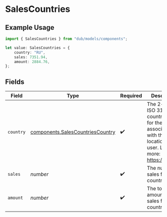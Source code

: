 # SalesCountries

## Example Usage

```typescript
import { SalesCountries } from "dub/models/components";

let value: SalesCountries = {
    country: "RU",
    sales: 7351.94,
    amount: 2884.76,
};
```

## Fields

| Field                                                                                                                       | Type                                                                                                                        | Required                                                                                                                    | Description                                                                                                                 |
| --------------------------------------------------------------------------------------------------------------------------- | --------------------------------------------------------------------------------------------------------------------------- | --------------------------------------------------------------------------------------------------------------------------- | --------------------------------------------------------------------------------------------------------------------------- |
| `country`                                                                                                                   | [components.SalesCountriesCountry](../../models/components/salescountriescountry.md)                                        | :heavy_check_mark:                                                                                                          | The 2-letter ISO 3166-1 country code for the country associated with the location of the user. Learn more: https://d.to/geo |
| `sales`                                                                                                                     | *number*                                                                                                                    | :heavy_check_mark:                                                                                                          | The number of sales from this country                                                                                       |
| `amount`                                                                                                                    | *number*                                                                                                                    | :heavy_check_mark:                                                                                                          | The total amount of sales from this country                                                                                 |